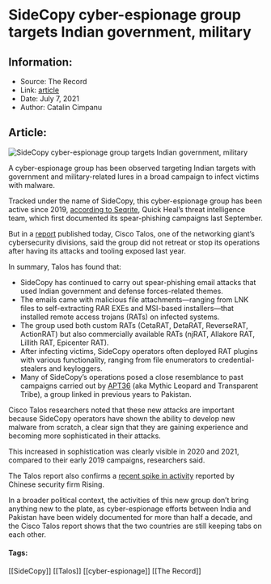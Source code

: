 # SideCopy cyber-espionage group targets Indian government, military
### 

## Information:
+ Source: The Record
+ Link: [article](https://therecord.media/sidecopy-cyber-espionage-group-targets-indian-government-military/)
+ Date: July 7, 2021
+ Author: Catalin Cimpanu


## Article:
![SideCopy cyber-espionage group targets Indian government, military](https://therecord.media/wp-content/uploads/2021/07/India.png)

A cyber-espionage group has been observed targeting Indian targets with government and military-related lures in a broad campaign to infect victims with malware.


Tracked under the name of SideCopy, this cyber-espionage group has been active since 2019, [according to Seqrite](https://www.seqrite.com/blog/operation-sidecopy/), Quick Heal’s threat intelligence team, which first documented its spear-phishing campaigns last September.


But in a [report](https://blog.talosintelligence.com/2021/07/sidecopy.html) published today, Cisco Talos, one of the networking giant’s cybersecurity divisions, said the group did not retreat or stop its operations after having its attacks and tooling exposed last year.


In summary, Talos has found that:


* SideCopy has continued to carry out spear-phishing email attacks that used Indian government and defense forces-related themes.
* The emails came with malicious file attachments—ranging from LNK files to self-extracting RAR EXEs and MSI-based installers—that installed remote access trojans (RATs) on infected systems.
* The group used both custom RATs (CetaRAT, DetaRAT, ReverseRAT, ActionRAT) but also commercially available RATs (njRAT, Allakore RAT, Lillith RAT, Epicenter RAT).
* After infecting victims, SideCopy operators often deployed RAT plugins with various functionality, ranging from file enumerators to credential-stealers and keyloggers.
* Many of SideCopy’s operations posed a close resemblance to past campaigns carried out by [APT36](https://malpedia.caad.fkie.fraunhofer.de/actor/operation_c-major) (aka Mythic Leopard and Transparent Tribe), a group linked in previous years to Pakistan.


Cisco Talos researchers noted that these new attacks are important because SideCopy operators have shown the ability to develop new malware from scratch, a clear sign that they are gaining experience and becoming more sophisticated in their attacks.


This increased in sophistication was clearly visible in 2020 and 2021, compared to their early 2019 campaigns, researchers said.


The Talos report also confirms a [recent spike in activity](http://it.rising.com.cn/dongtai/19783.html) reported by Chinese security firm Rising.


In a broader political context, the activities of this new group don’t bring anything new to the plate, as cyber-espionage efforts between India and Pakistan have been widely documented for more than half a decade, and the Cisco Talos report shows that the two countries are still keeping tabs on each other.





#### Tags:
[[SideCopy]] [[Talos]] [[cyber-espionage]] [[The Record]]
